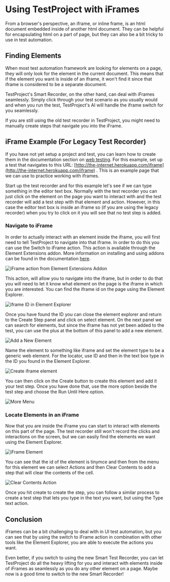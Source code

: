 # Using TestProject with iFrames

From a browser's perspective, an iframe, or inline frame, is an html document embedded inside of another html document. They can be helpful for encapsulating html on a part of page, but they can also be a bit tricky to use in test automation.

## Finding Elements

When most test automation framework are looking for elements on a page, they will only look for the element in the current document. This means that if the element you want is inside of an iframe, it won't find it since that iframe is considered to be a separate document. 

TestProject's Smart Recorder, on the other hand, can deal with iFrames seamlessly. Simply click through your test scenario as you usually would and when you run the test, TestProject's AI will handle the iframe switch for you seamlessly. 

If you are still using the old test recorder in TestProject, you might need to manually create steps that navigate you into the iFrame.  

## iFrame Example \(For Legacy Test Recorder\)

If you have not yet setup a project and test, you can learn how to create them in the documentation section on [web testing](../using-the-smart-test-recorder/web-testing/). For this example, set up a test that navigates to this URL: [http://the-internet.herokuapp.com/iframe](http://the-internet.herokuapp.com/iframe) . This is an example page that we can use to practice working with iframes. 

Start up the test recorder and for this example let's see if we can type something in the editor text box. Normally with the test recorder you can just click on the element on the page you want to interact with and the test recorder will add a test step with that element and action. However, in this case the editor text box is inside an iframe so \(if you are using the legacy recorder\) when you try to click on it you will see that no test step is added.

### Navigate to iFrame

In order to actually interact with an element inside the iframe, you will first need to tell TestProject to navigate into that iframe. In order to do this you can use the Switch to iFrame action. This action is available through the Element Extensions addon. More information on installing and using addons can be found in the documentation [here](../testproject-addons/using-addons-in-the-testproject-recorder.md). 

![iFrame action from Element Extensions Addon](../.gitbook/assets/image%20%2899%29.png)

This action, will allow you to navigate into the iframe, but in order to do that you will need to let it know what element on the page is the iframe in which you are interested. You can find the iframe id on the page using the Element Explorer.

![iframe ID in Element Explorer](../.gitbook/assets/image%20%2818%29.png)

Once you have found the ID you can close the element explorer and return to the Create Step panel and click on select element. On the next panel we can search for elements, but since the iframe has not yet been added to the test, you can use the plus at the bottom of this panel to add a new element.

![Add a New Element](../.gitbook/assets/image%20%28132%29%20%281%29.png)

Name the element to something like iframe and set the element type to be a generic web element. For the locator, use ID and then in the text box type in the ID you found in the Element Explorer.

![Create iframe element](../.gitbook/assets/image%20%2895%29%20%281%29.png)

You can then click on the Create button to create this element and add it your test step. Once you have done that, use the more option beside the test step and choose the Run Until Here option.

![More Menu](../.gitbook/assets/image%20%2887%29.png)

### Locate Elements in an iFrame

Now that you are inside the iFrame you can start to interact with elements on this part of the page. The test recorder still won't record the clicks and interactions on the screen, but we can easily find the elements we want using the Element Explorer. 

![iFrame Element](../.gitbook/assets/image%20%28117%29%20%282%29.png)

You can see that the id of the element is tinymce and then from the menu for this element we can select Actions and then Clear Contents to add a step that will clear the contents of the cell.

![Clear Contents Action](../.gitbook/assets/image%20%28134%29%20%281%29.png)

Once you hit create to create the step, you can follow a similar process to create a test step that lets you type in the text you want, but using the Type text action.

## Conclusion

iFrames can be a bit challenging to deal with in UI test automation, but you can see that by using the switch to iFrame action in combination with other tools like the Element Explorer, you are able to execute the actions you want. 

Even better, if you switch to using the new Smart Test Recorder, you can let TestProject do all the heavy lifting for you and interact with elements inside of iFrames as seamlessly as you do any other element on a page. Maybe now is a good time to switch to the new Smart Recorder!

